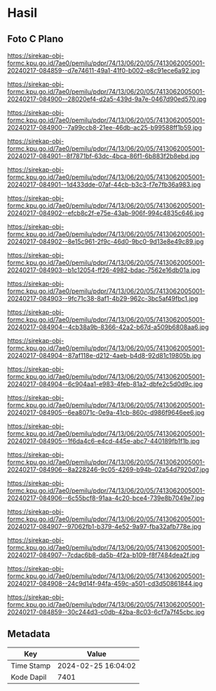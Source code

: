 # Hasil

## Foto C Plano

https://sirekap-obj-formc.kpu.go.id/7ae0/pemilu/pdpr/74/13/06/20/05/7413062005001-20240217-084859--d7e74611-49a1-41f0-b002-e8c91ece6a92.jpg

https://sirekap-obj-formc.kpu.go.id/7ae0/pemilu/pdpr/74/13/06/20/05/7413062005001-20240217-084900--28020ef4-d2a5-439d-9a7e-0467d90ed570.jpg

https://sirekap-obj-formc.kpu.go.id/7ae0/pemilu/pdpr/74/13/06/20/05/7413062005001-20240217-084900--7a99ccb8-21ee-46db-ac25-b99588ff1b59.jpg

https://sirekap-obj-formc.kpu.go.id/7ae0/pemilu/pdpr/74/13/06/20/05/7413062005001-20240217-084901--8f7871bf-63dc-4bca-86f1-6b883f2b8ebd.jpg

https://sirekap-obj-formc.kpu.go.id/7ae0/pemilu/pdpr/74/13/06/20/05/7413062005001-20240217-084901--1d433dde-07af-44cb-b3c3-f7e7fb36a983.jpg

https://sirekap-obj-formc.kpu.go.id/7ae0/pemilu/pdpr/74/13/06/20/05/7413062005001-20240217-084902--efcb8c2f-e75e-43ab-906f-994c4835c646.jpg

https://sirekap-obj-formc.kpu.go.id/7ae0/pemilu/pdpr/74/13/06/20/05/7413062005001-20240217-084902--8e15c961-2f9c-46d0-9bc0-9d13e8e49c89.jpg

https://sirekap-obj-formc.kpu.go.id/7ae0/pemilu/pdpr/74/13/06/20/05/7413062005001-20240217-084903--b1c12054-ff26-4982-bdac-7562e16db01a.jpg

https://sirekap-obj-formc.kpu.go.id/7ae0/pemilu/pdpr/74/13/06/20/05/7413062005001-20240217-084903--9fc71c38-8af1-4b29-962c-3bc5af49fbc1.jpg

https://sirekap-obj-formc.kpu.go.id/7ae0/pemilu/pdpr/74/13/06/20/05/7413062005001-20240217-084904--4cb38a9b-8366-42a2-b67d-a509b6808aa6.jpg

https://sirekap-obj-formc.kpu.go.id/7ae0/pemilu/pdpr/74/13/06/20/05/7413062005001-20240217-084904--87af118e-d212-4aeb-b4d8-92d81c19805b.jpg

https://sirekap-obj-formc.kpu.go.id/7ae0/pemilu/pdpr/74/13/06/20/05/7413062005001-20240217-084904--6c904aa1-e983-4feb-81a2-dbfe2c5d0d9c.jpg

https://sirekap-obj-formc.kpu.go.id/7ae0/pemilu/pdpr/74/13/06/20/05/7413062005001-20240217-084905--6ea8071c-0e9a-41cb-860c-d986f9646ee6.jpg

https://sirekap-obj-formc.kpu.go.id/7ae0/pemilu/pdpr/74/13/06/20/05/7413062005001-20240217-084905--1f6da4c6-e4cd-445e-abc7-440189fb1f1b.jpg

https://sirekap-obj-formc.kpu.go.id/7ae0/pemilu/pdpr/74/13/06/20/05/7413062005001-20240217-084906--8a228246-9c05-4269-b94b-02a54d7920d7.jpg

https://sirekap-obj-formc.kpu.go.id/7ae0/pemilu/pdpr/74/13/06/20/05/7413062005001-20240217-084906--6c55bcf8-91aa-4c20-bce4-739e8b7049e7.jpg

https://sirekap-obj-formc.kpu.go.id/7ae0/pemilu/pdpr/74/13/06/20/05/7413062005001-20240217-084907--97062fb1-b379-4e52-9a97-fba32afb778e.jpg

https://sirekap-obj-formc.kpu.go.id/7ae0/pemilu/pdpr/74/13/06/20/05/7413062005001-20240217-084907--7cdac6b8-da5b-4f2a-b109-f8f7484dea2f.jpg

https://sirekap-obj-formc.kpu.go.id/7ae0/pemilu/pdpr/74/13/06/20/05/7413062005001-20240217-084908--24c9d14f-94fa-459c-a501-cd3d50861844.jpg

https://sirekap-obj-formc.kpu.go.id/7ae0/pemilu/pdpr/74/13/06/20/05/7413062005001-20240217-084859--30c244d3-c0db-42ba-8c03-6cf7a7f45cbc.jpg


## Metadata

| Key        | Value               |
| ---------- | ------------------- |
| Time Stamp | 2024-02-25 16:04:02 |
| Kode Dapil | 7401                |



